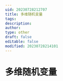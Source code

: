```yaml
---
uid: 20230728212707
title: 多维随机变量
tags: 
description: 
author: 
type: other
draft: false
editable: false
modified: 20230728214101
---
```


# 多维随机变量